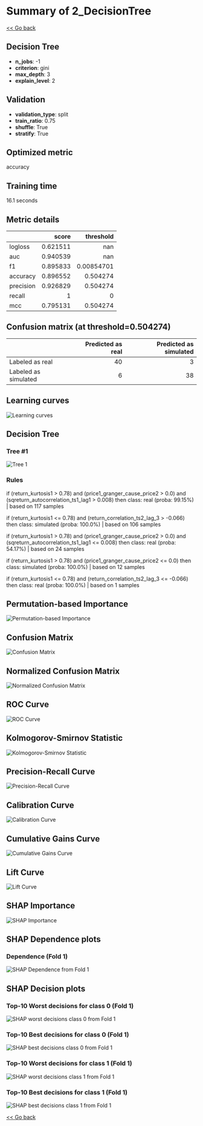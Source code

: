 # Summary of 2_DecisionTree

[<< Go back](../README.md)


## Decision Tree
- **n_jobs**: -1
- **criterion**: gini
- **max_depth**: 3
- **explain_level**: 2

## Validation
 - **validation_type**: split
 - **train_ratio**: 0.75
 - **shuffle**: True
 - **stratify**: True

## Optimized metric
accuracy

## Training time

16.1 seconds

## Metric details
|           |    score |    threshold |
|:----------|---------:|-------------:|
| logloss   | 0.621511 | nan          |
| auc       | 0.940539 | nan          |
| f1        | 0.895833 |   0.00854701 |
| accuracy  | 0.896552 |   0.504274   |
| precision | 0.926829 |   0.504274   |
| recall    | 1        |   0          |
| mcc       | 0.795131 |   0.504274   |


## Confusion matrix (at threshold=0.504274)
|                      |   Predicted as real |   Predicted as simulated |
|:---------------------|--------------------:|-------------------------:|
| Labeled as real      |                  40 |                        3 |
| Labeled as simulated |                   6 |                       38 |

## Learning curves
![Learning curves](learning_curves.png)

## Decision Tree 

### Tree #1
![Tree 1](learner_fold_0_tree.svg)

### Rules

if (return_kurtosis1 > 0.78) and (price1_granger_cause_price2 > 0.0) and (sqreturn_autocorrelation_ts1_lag1 > 0.008) then class: real (proba: 99.15%) | based on 117 samples

if (return_kurtosis1 <= 0.78) and (return_correlation_ts2_lag_3 > -0.066) then class: simulated (proba: 100.0%) | based on 106 samples

if (return_kurtosis1 > 0.78) and (price1_granger_cause_price2 > 0.0) and (sqreturn_autocorrelation_ts1_lag1 <= 0.008) then class: real (proba: 54.17%) | based on 24 samples

if (return_kurtosis1 > 0.78) and (price1_granger_cause_price2 <= 0.0) then class: simulated (proba: 100.0%) | based on 12 samples

if (return_kurtosis1 <= 0.78) and (return_correlation_ts2_lag_3 <= -0.066) then class: real (proba: 100.0%) | based on 1 samples





## Permutation-based Importance
![Permutation-based Importance](permutation_importance.png)
## Confusion Matrix

![Confusion Matrix](confusion_matrix.png)


## Normalized Confusion Matrix

![Normalized Confusion Matrix](confusion_matrix_normalized.png)


## ROC Curve

![ROC Curve](roc_curve.png)


## Kolmogorov-Smirnov Statistic

![Kolmogorov-Smirnov Statistic](ks_statistic.png)


## Precision-Recall Curve

![Precision-Recall Curve](precision_recall_curve.png)


## Calibration Curve

![Calibration Curve](calibration_curve_curve.png)


## Cumulative Gains Curve

![Cumulative Gains Curve](cumulative_gains_curve.png)


## Lift Curve

![Lift Curve](lift_curve.png)



## SHAP Importance
![SHAP Importance](shap_importance.png)

## SHAP Dependence plots

### Dependence (Fold 1)
![SHAP Dependence from Fold 1](learner_fold_0_shap_dependence.png)

## SHAP Decision plots

### Top-10 Worst decisions for class 0 (Fold 1)
![SHAP worst decisions class 0 from Fold 1](learner_fold_0_shap_class_0_worst_decisions.png)
### Top-10 Best decisions for class 0 (Fold 1)
![SHAP best decisions class 0 from Fold 1](learner_fold_0_shap_class_0_best_decisions.png)
### Top-10 Worst decisions for class 1 (Fold 1)
![SHAP worst decisions class 1 from Fold 1](learner_fold_0_shap_class_1_worst_decisions.png)
### Top-10 Best decisions for class 1 (Fold 1)
![SHAP best decisions class 1 from Fold 1](learner_fold_0_shap_class_1_best_decisions.png)

[<< Go back](../README.md)
